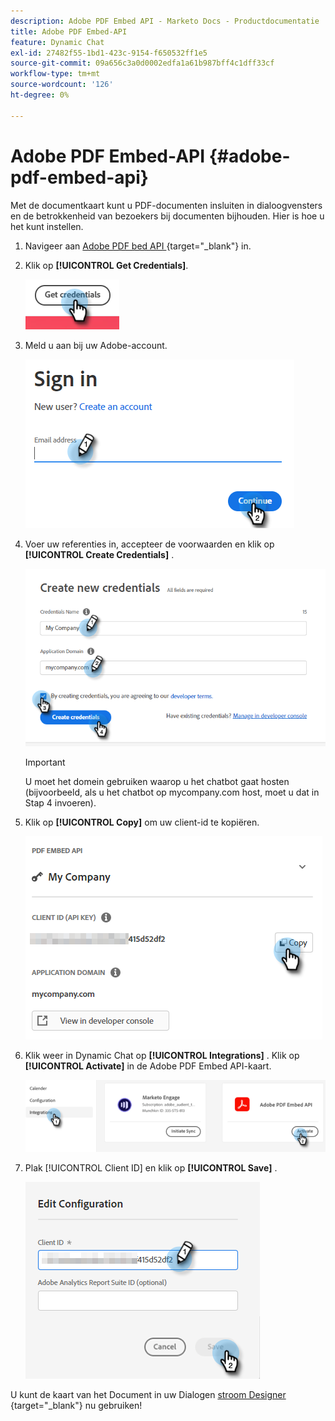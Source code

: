 ```yaml
---
description: Adobe PDF Embed API - Marketo Docs - Productdocumentatie
title: Adobe PDF Embed-API
feature: Dynamic Chat
exl-id: 27482f55-1bd1-423c-9154-f650532ff1e5
source-git-commit: 09a656c3a0d0002edfa1a61b987bff4c1dff33cf
workflow-type: tm+mt
source-wordcount: '126'
ht-degree: 0%

---
```


# Adobe PDF Embed-API {#adobe-pdf-embed-api}

Met de documentkaart kunt u PDF-documenten insluiten in dialoogvensters en de betrokkenheid van bezoekers bij documenten bijhouden. Hier is hoe u het kunt instellen.

1. Navigeer aan [ Adobe PDF bed API ](https://udp.adobe.io/document-services/apis/pdf-embed/){target="_blank"} in.

1. Klik op **[!UICONTROL Get Credentials]**.

   ![](assets/adobe-pdf-embed-api-1.png)

1. Meld u aan bij uw Adobe-account.

   ![](assets/adobe-pdf-embed-api-2.png)

1. Voer uw referenties in, accepteer de voorwaarden en klik op **[!UICONTROL Create Credentials]** .

   ![](assets/adobe-pdf-embed-api-3.png)

   >[!IMPORTANT]
   >
   >U moet het domein gebruiken waarop u het chatbot gaat hosten (bijvoorbeeld, als u het chatbot op mycompany.com host, moet u dat in Stap 4 invoeren).

1. Klik op **[!UICONTROL Copy]** om uw client-id te kopiëren.

   ![](assets/adobe-pdf-embed-api-4.png)

1. Klik weer in Dynamic Chat op **[!UICONTROL Integrations]** . Klik op **[!UICONTROL Activate]** in de Adobe PDF Embed API-kaart.

   ![](assets/adobe-pdf-embed-api-5.png)

1. Plak [!UICONTROL Client ID] en klik op **[!UICONTROL Save]** .

   ![](assets/adobe-pdf-embed-api-6.png)

U kunt de kaart van het Document in uw Dialogen [ stroom Designer ](/help/marketo/product-docs/demand-generation/dynamic-chat/automated-chat/stream-designer.md){target="_blank"} nu gebruiken!
